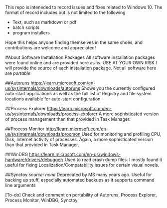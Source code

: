This repo is inteneded to record issues and fixes related to Windows 10.
The format of record includes but is not limited to the following

- Text, such as markdown or pdf
- batch scripts
- program installers

Hope this helps anyone finding themselves in the same shoes, and contributions are welcome and appreciated!

#About Software Installation Packages
All software installation packages were found online and are provided here as-is. USE AT YOUR OWN RISK
I will provide the source of each installation package. Not all software here are _portable_

##Autoruns
https://learn.microsoft.com/en-us/sysinternals/downloads/autoruns
Shows you the currently configured auto-start applications as well as the full list of Registry and file system locations available for auto-start configuration.

##Process Explorer
https://learn.microsoft.com/en-us/sysinternals/downloads/process-explorer
A more sophisticated version of process management than that provided in Task Manager.

##Process Monitor
http://learn.microsoft.com/en-us/sysinternals/downloads/procmon
Used for monitoring and profiling CPU, Disk, Internet activity of processes. Again, a more sophisticated version than that
provided in Task Manager. 

##WinDBG
https://learn.microsoft.com/en-us/windows-hardware/drivers/debugger/
Used to read crash dump files. I mostly found it useful for fixing Localization/Compatability issues
for certain visual novels.

##Synctoy
_source: none_
Deprecated by MS many years ago. Useful for backing up stuff, especially automated backups as it supports
command line arguments

[To-do]
Check and comment on portability of Autoruns, Process Explorer, Process Monitor, WinDBG, Synctoy
